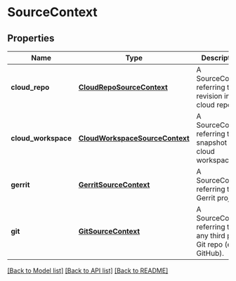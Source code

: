 # SourceContext

## Properties
Name | Type | Description | Notes
------------ | ------------- | ------------- | -------------
**cloud_repo** | [**CloudRepoSourceContext**](CloudRepoSourceContext.md) | A SourceContext referring to a revision in a cloud repo. | [optional] 
**cloud_workspace** | [**CloudWorkspaceSourceContext**](CloudWorkspaceSourceContext.md) | A SourceContext referring to a snapshot in a cloud workspace. | [optional] 
**gerrit** | [**GerritSourceContext**](GerritSourceContext.md) | A SourceContext referring to a Gerrit project. | [optional] 
**git** | [**GitSourceContext**](GitSourceContext.md) | A SourceContext referring to any third party Git repo (e.g. GitHub). | [optional] 

[[Back to Model list]](../README.md#documentation-for-models) [[Back to API list]](../README.md#documentation-for-api-endpoints) [[Back to README]](../README.md)


